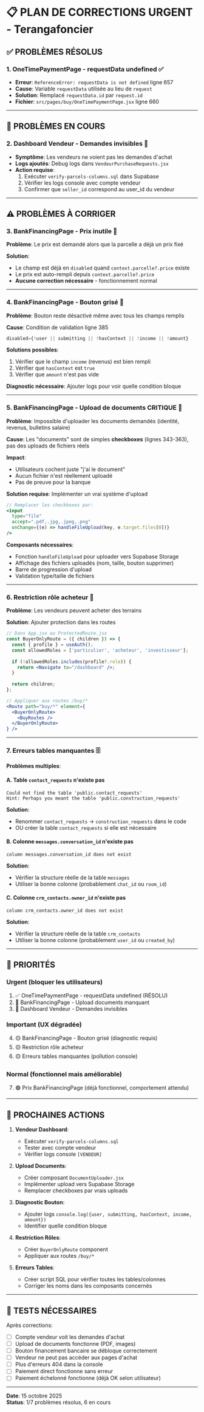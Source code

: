 # 📋 PLAN DE CORRECTIONS URGENT - Terangafoncier

## ✅ PROBLÈMES RÉSOLUS

### 1. OneTimePaymentPage - requestData undefined ✅
- **Erreur**: `ReferenceError: requestData is not defined` ligne 657
- **Cause**: Variable `requestData` utilisée au lieu de `request`
- **Solution**: Remplacé `requestData.id` par `request.id`
- **Fichier**: `src/pages/buy/OneTimePaymentPage.jsx` ligne 660

---

## 🔧 PROBLÈMES EN COURS

### 2. Dashboard Vendeur - Demandes invisibles 🔄
- **Symptôme**: Les vendeurs ne voient pas les demandes d'achat
- **Logs ajoutés**: Debug logs dans `VendeurPurchaseRequests.jsx`
- **Action requise**: 
  1. Exécuter `verify-parcels-columns.sql` dans Supabase
  2. Vérifier les logs console avec compte vendeur
  3. Confirmer que `seller_id` correspond au user_id du vendeur

---

## ⚠️ PROBLÈMES À CORRIGER

### 3. BankFinancingPage - Prix inutile 🎯
**Problème**: Le prix est demandé alors que la parcelle a déjà un prix fixé

**Solution**: 
- Le champ est déjà en `disabled` quand `context.parcelle?.price` existe
- Le prix est auto-rempli depuis `context.parcelle?.price`
- **Aucune correction nécessaire** - fonctionnement normal

---

### 4. BankFinancingPage - Bouton grisé 🔴
**Problème**: Bouton reste désactivé même avec tous les champs remplis

**Cause**: Condition de validation ligne 385
```javascript
disabled={!user || submitting || !hasContext || !income || !amount}
```

**Solutions possibles**:
1. Vérifier que le champ `income` (revenus) est bien rempli
2. Vérifier que `hasContext` est `true`
3. Vérifier que `amount` n'est pas vide

**Diagnostic nécessaire**: Ajouter logs pour voir quelle condition bloque

---

### 5. BankFinancingPage - Upload de documents CRITIQUE 🚨
**Problème**: Impossible d'uploader les documents demandés (identité, revenus, bulletins salaire)

**Cause**: Les "documents" sont de simples **checkboxes** (lignes 343-363), pas des uploads de fichiers réels

**Impact**: 
- Utilisateurs cochent juste "j'ai le document" 
- Aucun fichier n'est réellement uploadé
- Pas de preuve pour la banque

**Solution requise**: Implémenter un vrai système d'upload
```jsx
// Remplacer les checkboxes par:
<input 
  type="file" 
  accept=".pdf,.jpg,.jpeg,.png"
  onChange={(e) => handleFileUpload(key, e.target.files[0])}
/>
```

**Composants nécessaires**:
- Fonction `handleFileUpload` pour uploader vers Supabase Storage
- Affichage des fichiers uploadés (nom, taille, bouton supprimer)
- Barre de progression d'upload
- Validation type/taille de fichiers

---

### 6. Restriction rôle acheteur 🔐
**Problème**: Les vendeurs peuvent acheter des terrains

**Solution**: Ajouter protection dans les routes
```jsx
// Dans App.jsx ou ProtectedRoute.jsx
const BuyerOnlyRoute = ({ children }) => {
  const { profile } = useAuth();
  const allowedRoles = ['particulier', 'acheteur', 'investisseur'];
  
  if (!allowedRoles.includes(profile?.role)) {
    return <Navigate to="/dashboard" />;
  }
  
  return children;
};

// Appliquer aux routes /buy/*
<Route path="buy/*" element={
  <BuyerOnlyRoute>
    <BuyRoutes />
  </BuyerOnlyRoute>
} />
```

---

### 7. Erreurs tables manquantes 🗄️
**Problèmes multiples**:

#### A. Table `contact_requests` n'existe pas
```
Could not find the table 'public.contact_requests'
Hint: Perhaps you meant the table 'public.construction_requests'
```

**Solution**: 
- Renommer `contact_requests` → `construction_requests` dans le code
- OU créer la table `contact_requests` si elle est nécessaire

#### B. Colonne `messages.conversation_id` n'existe pas
```
column messages.conversation_id does not exist
```

**Solution**: 
- Vérifier la structure réelle de la table `messages`
- Utiliser la bonne colonne (probablement `chat_id` ou `room_id`)

#### C. Colonne `crm_contacts.owner_id` n'existe pas
```
column crm_contacts.owner_id does not exist
```

**Solution**:
- Vérifier la structure réelle de la table `crm_contacts`
- Utiliser la bonne colonne (probablement `user_id` ou `created_by`)

---

## 🎯 PRIORITÉS

### Urgent (bloquer les utilisateurs)
1. ✅ OneTimePaymentPage - requestData undefined (RÉSOLU)
2. 🔴 BankFinancingPage - Upload documents manquant
3. 🔴 Dashboard Vendeur - Demandes invisibles

### Important (UX dégradée)
4. 🟡 BankFinancingPage - Bouton grisé (diagnostic requis)
5. 🟡 Restriction rôle acheteur
6. 🟡 Erreurs tables manquantes (pollution console)

### Normal (fonctionnel mais améliorable)
7. 🟢 Prix BankFinancingPage (déjà fonctionnel, comportement attendu)

---

## 📝 PROCHAINES ACTIONS

1. **Vendeur Dashboard**: 
   - Exécuter `verify-parcels-columns.sql`
   - Tester avec compte vendeur
   - Vérifier logs console `[VENDEUR]`

2. **Upload Documents**:
   - Créer composant `DocumentUploader.jsx`
   - Implémenter upload vers Supabase Storage
   - Remplacer checkboxes par vrais uploads

3. **Diagnostic Bouton**:
   - Ajouter logs `console.log({user, submitting, hasContext, income, amount})`
   - Identifier quelle condition bloque

4. **Restriction Rôles**:
   - Créer `BuyerOnlyRoute` component
   - Appliquer aux routes `/buy/*`

5. **Erreurs Tables**:
   - Créer script SQL pour vérifier toutes les tables/colonnes
   - Corriger les noms dans les composants concernés

---

## 🧪 TESTS NÉCESSAIRES

Après corrections:
- [ ] Compte vendeur voit les demandes d'achat
- [ ] Upload de documents fonctionne (PDF, images)
- [ ] Bouton financement bancaire se débloque correctement
- [ ] Vendeur ne peut pas accéder aux pages d'achat
- [ ] Plus d'erreurs 404 dans la console
- [ ] Paiement direct fonctionne sans erreur
- [ ] Paiement échelonné fonctionne (déjà OK selon utilisateur)

---

**Date**: 15 octobre 2025  
**Status**: 1/7 problèmes résolus, 6 en cours
